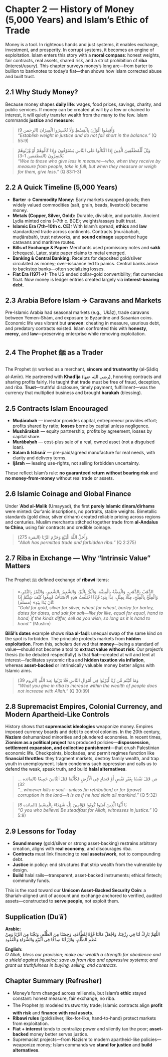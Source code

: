 ﻿# Chapter 2 — History of Money (5,000 Years) and Islam’s Ethic of Trade

Money is a tool. In righteous hands and just systems, it enables exchange, investment, and prosperity. In corrupt systems, it becomes an engine of exploitation. Islam enters this story with a **moral compass**: honest weights, fair contracts, real assets, shared risk, and a strict prohibition of **riba** (interest/usury). This chapter surveys money’s long arc—from barter to bullion to banknotes to today’s fiat—then shows how Islam corrected abuse and built trust.

## 2.1 Why Study Money?

Because money shapes **daily life**: wages, food prices, savings, charity, and public services. If money can be created at will by a few or chained to interest, it will quietly transfer wealth from the many to the few. Islam commands **justice** and **measure**:

> وَأَقِيمُوا الْوَزْنَ بِالْقِسْطِ وَلَا تُخْسِرُوا الْمِيزَانَ (الرحمن 9)  
> *“Establish weight in justice and do not fall short in the balance.”* (Q 55:9)

> وَيْلٌ لِّلْمُطَفِّفِينَ الَّذِينَ إِذَا اكْتَالُوا عَلَى النَّاسِ يَسْتَوْفُونَ وَإِذَا كَالُوهُمْ أَوْ وَّزَنُوهُمْ يُخْسِرُونَ (المطففين 1–3)  
> *“Woe to those who give less in measure—who, when they receive by measure from people, take in full; but when they measure or weigh for them, give less.”* (Q 83:1–3)

## 2.2 A Quick Timeline (5,000 Years)

- **Barter → Commodity Money:** Early markets swapped goods; then widely valued commodities (salt, grain, beads, livestock) became money.  
- **Metals (Copper, Silver, Gold):** Durable, divisible, and portable. Ancient Lydia minted coins (~7th c. BCE); weights/assays built trust.  
- **Islamic Era (7th–10th c. CE):** With Islam’s spread, **ethics** and **law** standardized trade across continents. Contracts (murābaḥah, muḍārabah), trust networks, and **sound coinage** supported huge caravans and maritime routes.  
- **Bills of Exchange & Paper:** Merchants used promissory notes and **sakk** (cheques). Later, state paper claims to metal emerged.  
- **Banking & Central Banking:** Receipts for deposited gold/silver circulated as money; over-issuance led to panics. Central banks arose to backstop banks—often socializing losses.  
- **Fiat Era (1971→):** The US ended dollar–gold convertibility; fiat currencies float. Now money is ledger entries created largely via **interest-bearing debt**.

## 2.3 Arabia Before Islam → Caravans and Markets

Pre-Islamic Arabia had seasonal markets (e.g., ʿUkāẓ), trade caravans between Yemen–Shām, and exposure to Byzantine and Sasanian coins. Economic life was vibrant but **uneven**: cheating in measure, usurious debt, and predatory contracts existed. Islam confronted this with **honesty**, **mercy**, and **law**—preserving enterprise while removing exploitation.

## 2.4 The Prophet ﷺ as a Trader

The Prophet ﷺ worked as a merchant, **sincere and trustworthy** (al-Ṣādiq al-Amīn). He partnered with **Khadīja** (رضي الله عنها), honoring contracts and sharing profits fairly. He taught that trade must be free of fraud, deception, and riba. **Trust**—truthful disclosure, timely payment, fulfillment—was the currency that multiplied business and brought **barakah** (blessing).

## 2.5 Contracts Islam Encouraged

- **Muḍārabah** — investor provides capital, entrepreneur provides effort; profits shared by ratio; **losses** borne by capital unless negligence.  
- **Mushārakah** — equity partnership; profits by agreement, losses by capital share.  
- **Murābaḥah** — cost-plus sale of a real, owned asset (not a disguised loan).  
- **Salam & Istisnāʿ** — pre-paid/agreed manufacture for real needs, with clarity and delivery terms.  
- **Ijārah** — leasing use-rights, not selling forbidden uncertainty.

These reflect Islam’s rule: **no guaranteed return without bearing risk** and **no money-from-money** without real trade or assets.

## 2.6 Islamic Coinage and Global Finance

Under **ʿAbd al-Malik** (Umayyad), the first **purely Islamic dinars/dirhams** were minted: Qur’anic inscriptions, no portraits, stable weights. Bimetallic standards (gold dinar, silver dirham) created reliable pricing across regions and centuries. Muslim merchants stitched together trade from **al-Andalus to China**, using fair contracts and credible coinage.

> وَأَحَلَّ اللَّهُ الْبَيْعَ وَحَرَّمَ الرِّبَا (البقرة 275)  
> *“Allah has permitted trade and forbidden riba.”* (Q 2:275)

## 2.7 Riba in Exchange — Why “Intrinsic Value” Matters

The Prophet ﷺ defined exchange of **ribawi** items:

> «الذَّهَبُ بِالذَّهَبِ، وَالْفِضَّةُ بِالْفِضَّةِ، وَالْبُرُّ بِالْبُرِّ، وَالشَّعِيرُ بِالشَّعِيرِ، وَالتَّمْرُ بِالتَّمْرِ، وَالْمِلْحُ بِالْمِلْحِ، مِثْلًا بِمِثْلٍ، يَدًا بِيَدٍ؛ فَإِذَا اخْتَلَفَتْ هَذِهِ الأَصْنَافُ فَبِيعُوا كَيْفَ شِئْتُمْ إِذَا كَانَ يَدًا بِيَدٍ» (مسلم)  
> *“Gold for gold, silver for silver, wheat for wheat, barley for barley, dates for dates, and salt for salt—like for like, equal for equal, hand to hand; if the kinds differ, sell as you wish, so long as it is hand to hand.”* (Muslim)

**Bilāl’s dates** example shows **riba al-faḍl**: unequal swap of the same kind on the spot is forbidden. The principle protects markets from **hidden exploitation**. From this, scholars derived that **money**—being a standard of value—should not become a tool to **extract value without risk**. Our project’s thesis (to be debated respectfully) is that **fiat**—created at will and lent at interest—facilitates systemic riba and **hidden taxation via inflation**, whereas **asset-backed** or intrinsically valuable money better aligns with Islamic aims.

> وَمَا آتَيْتُم مِّن رِّبًا لِّيَرْبُوَا فِي أَمْوَالِ النَّاسِ فَلَا يَرْبُوا عِندَ اللَّهِ (الروم 39)  
> *“What you give in riba to increase within the wealth of people does not increase with Allah.”* (Q 30:39)

## 2.8 Supremacist Empires, Colonial Currency, and Modern Apartheid-Like Controls

History shows that **supremacist ideologies** weaponize money. Empires imposed currency boards and debt to control colonies. In the 20th century, **Nazism** dehumanized minorities and plundered economies. In recent times, **Zionism as a political project** has produced policies—**dispossession, settlement expansion, and collective punishment**—that crush Palestinian economic life. Checkpoints, blockades, and permit regimes function like **financial throttles**: they fragment markets, destroy family wealth, and trap youth in unemployment. Islam condemns such oppression and calls us to defend the weak, speak truth, and build **halal alternatives**.

>… مَن قَتَلَ نَفْسًا بِغَيْرِ نَفْسٍ أَوْ فَسَادٍ فِي ٱلْأَرْضِ فَكَأَنَّمَا قَتَلَ ٱلنَّاسَ جَمِيعًا (المائدة 32)  
> *“…whoever kills a soul—unless [in retribution] or for (grave) corruption in the land—it is as if he had slain all mankind.”* (Q 5:32)

> يَا أَيُّهَا الَّذِينَ آمَنُوا كُونُوا قَوَّامِينَ لِلَّهِ شُهَدَاءَ بِالْقِسْطِ (المائدة 8)  
> *“O you who believe! Be steadfast for Allah, witnesses in justice.”* (Q 5:8)

## 2.9 Lessons for Today

- **Sound money** (gold/silver or strong asset-backing) restrains arbitrary creation, aligns with **real economy**, and discourages riba.  
- **Contracts** must link financing to **real assets/work**, not to compounding debt.  
- **Justice** in policy: end structures that strip wealth from the vulnerable by design.  
- **Build** halal rails—transparent, asset-backed instruments; ethical fintech; community funds.

This is the road toward our **Umicom Asset-Backed Security Coin**: a Shariah-aligned unit of account and exchange anchored to verified, audited assets—constructed to **serve people**, not exploit them.

## Supplication (Duʿāʾ)

**Arabic:**  
اللَّهُمَّ بَارِكْ لَنَا فِي رِزْقِنَا، وَاجْعَلْ مَالَنَا قُوَّةً لِلطَّاعَةِ، وَحِصْنًا مِنَ الظُّلْمِ، وَنَجِّنَا مِنَ الرِّبَا وَمِنْ نُظُمِ الظُّلْمِ، وَارْزُقْنَا صِدْقًا فِي الْبَيْعِ وَالشِّرَاءِ وَالْعُقُودِ.

**English:**  
*O Allah, bless our provision; make our wealth a strength for obedience and a shield against injustice; save us from riba and oppressive systems; and grant us truthfulness in buying, selling, and contracts.*

## Chapter Summary (Refresher)

- Money’s form changed across millennia, but Islam’s **ethic** stayed constant: honest measure, fair exchange, no riba.  
- The Prophet ﷺ modeled trustworthy trade; Islamic contracts align **profit with risk** and **finance with real assets**.  
- **Ribawi rules** (gold/silver, like-for-like, hand-to-hand) protect markets from exploitation.  
- **Fiat + interest** tends to centralize power and silently tax the poor; **asset-backed** money better serves justice.  
- Supremacist projects—from Nazism to modern apartheid-like policies—weaponize money; Islam commands we **stand for justice** and **build alternatives**.

